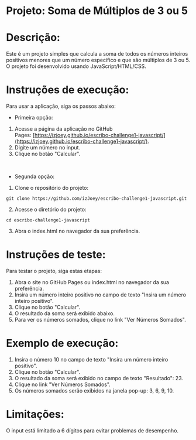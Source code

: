 
# **Projeto: Soma de Múltiplos de 3 ou 5**

**Descrição:**
====
Este é um projeto simples que calcula a soma de todos os números inteiros positivos menores que um número específico e que são múltiplos de 3 ou 5. O projeto foi desenvolvido usando JavaScript/HTML/CSS.

**Instruções de execução:**
====
Para usar a aplicação, siga os passos abaixo:

* Primeira opção:

1. Acesse a página da aplicação no GitHub Pages: [https://izjoey.github.io/escribo-challenge1-javascript/](https://izjoey.github.io/escribo-challenge1-javascript/).
2. Digite um número no input.
3. Clique no botão "Calcular".

<br />

* Segunda opção:

1. Clone o repositório do projeto:

```
git clone https://github.com/izJoey/escribo-challenge1-javascript.git
```

2. Acesse o diretório do projeto:

```
cd escribo-challenge1-javascript
```

3. Abra o index.html no navegador da sua preferência.


**Instruções de teste:**
====
Para testar o projeto, siga estas etapas:

1. Abra o site no GitHub Pages ou index.html no navegador da sua preferência.
2. Insira um número inteiro positivo no campo de texto "Insira um número inteiro positivo".
3. Clique no botão "Calcular".
4. O resultado da soma será exibido abaixo.
5. Para ver os números somados, clique no link "Ver Números Somados".

**Exemplo de execução:**
====
1. Insira o número 10 no campo de texto "Insira um número inteiro positivo".
2. Clique no botão "Calcular".
3. O resultado da soma será exibido no campo de texto "Resultado": 23.
4. Clique no link "Ver Números Somados".
5. Os números somados serão exibidos na janela pop-up: 3, 6, 9, 10.


**Limitações:**
====
O input está limitado a 6 dígitos para evitar problemas de desempenho.


